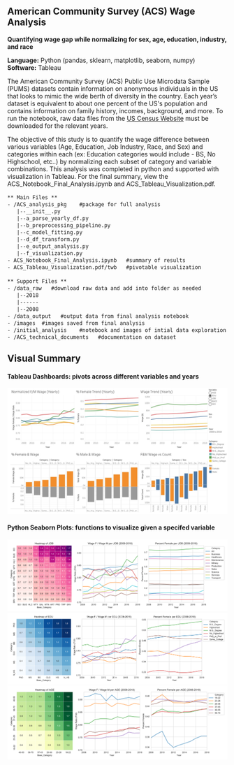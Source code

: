 ## American Community Survey (ACS) Wage Analysis
**Quantifying wage gap while normalizing for sex, age, education, industry, and race**

**Language:** Python (pandas, sklearn, matplotlib, seaborn, numpy) <br/>
**Software:** Tableau


The American Community Survey (ACS) Public Use Microdata Sample (PUMS) datasets contain information on anonymous individuals in the US that looks to mimic the wide berth of diversity in the country. Each year’s dataset is equivalent to about one percent of the US's population and contains information on family history, incomes, background, and more. To run the notebook, raw data files from the [US Census Website](https://www.census.gov/programs-surveys/acs/technical-documentation/pums/documentation.html) must be downloaded for the relevant years.

The objective of this study is to quantify the wage difference between various variables (Age, Education, Job Industry, Race, and Sex) and categories within each (ex: Education categories would include - BS, No Highschool, etc..) by normalizing each subset of category and variable combinations. This analysis was completed in python and supported with visualization in Tableau. For the final summary, view the ACS_Notebook_Final_Analysis.ipynb and ACS_Tableau_Visualization.pdf.

    ** Main Files **
    - /ACS_analysis_pkg    #package for full analysis
       |--__init__.py
       |--a_parse_yearly_df.py
       |--b_preprocessing_pipeline.py
       |--c_model_fitting.py
       |--d_df_transform.py
       |--e_output_analysis.py
       |--f_visualization.py
    - ACS_Notebook_Final_Analysis.ipynb   #summary of results
    - ACS_Tableau_Visualization.pdf/twb   #pivotable visualization
    
    ** Support Files **
    - /data_raw   #download raw data and add into folder as needed
       |--2018
       |------
       |--2008
    - /data_output   #output data from final analysis notebook
    - /images  #images saved from final analysis
    - /initial_analysis    #notebook and images of intial data exploration
    - /ACS_technical_documents   #documentation on dataset
   
## Visual Summary
#### Tableau Dashboards: pivots across different variables and years
![alt text](/images/ACS_Tableau_Visualization.jpg "ACS_Tableau_Visualization")
#### Python Seaborn Plots: functions to visualize given a specifed variable
![alt text](/images/heatmap_lineplot_JOB.png "heatmap_lineplot_JOB")
![alt text](/images/heatmap_lineplot_EDU.png "heatmap_lineplot_EDU")
![alt text](/images/heatmap_lineplot_AGE.png "heatmap_lineplot_AGE")
